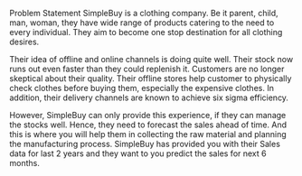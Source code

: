Problem Statement
SimpleBuy is a clothing company. Be it parent, child, man, woman, they have wide range of products catering to the need to every individual. They aim to become one stop destination for all clothing desires.
 
Their idea of offline and online channels is doing quite well. Their stock now runs out even faster than they could replenish it. Customers are no longer skeptical about their quality. Their offline stores help customer to physically check clothes before buying them, especially the expensive clothes. In addition, their delivery channels are known to achieve six sigma efficiency.
 
However, SimpleBuy can only provide this experience, if they can manage the stocks well. Hence, they need to forecast the sales ahead of time. And this is where you will help them in collecting the raw material and planning the manufacturing process. SimpleBuy has provided you with their Sales data for last 2 years and they want to you predict the sales for next 6 months.

